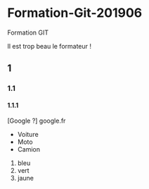 # Formation-Git-201906
Formation GIT

Il est trop beau le formateur !


## 1
### 1.1
#### 1.1.1

[Google ?] google.fr

- Voiture
- Moto
- Camion

1. bleu
1. vert
1. jaune
